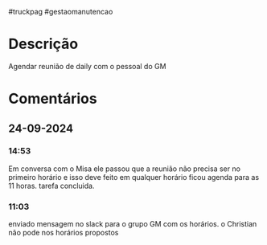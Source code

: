 #truckpag #gestaomanutencao 
# Descrição
Agendar reunião de daily com o pessoal do GM
# Comentários
## 24-09-2024
### 14:53
Em conversa com o Misa ele passou que a reunião não precisa ser no primeiro horário e isso deve feito em qualquer horário ficou agenda para as 11 horas. 
tarefa concluida. 
### 11:03
enviado mensagem no slack para o grupo GM com os horários. 
o Christian não pode nos horários propostos